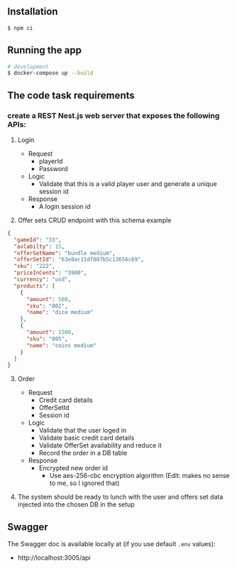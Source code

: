 ## Installation

```bash
$ npm ci
```

## Running the app

```bash
# development
$ docker-compose up --build

```

## The code task requirements

### create a REST Nest.js web server that exposes the following APIs:
1. Login
    * Request
        * playerId
        * Password
    * Logic
        * Validate that this is a valid player user and generate a unique session id
    * Response
        * A login session id
      

2. Offer sets CRUD endpoint with this schema example
```json
{
  "gameId": "33",
  "avlabilty": 15,
  "offerSetName": "bundle medium",
  "offerSetId": "63e8ac11df807b5c13656c69",
  "sku": "222",
  "priceInCents": "3900",
  "currency": "usd",
  "products": [
    {
      "amount": 500,
      "sku": "002",
      "name": "dice medium"
    },
    {
      "amount": 1500,
      "sku": "005",
      "name": "coins medium"
    }
  ]
}
```
3. Order
    * Request
        * Credit card details
        * OfferSetId
        * Session id
    * Logic
        * Validate that the user loged in
        * Validate basic credit card details
        * Validate OfferSet availability and reduce it
        * Record the order in a DB table
    * Response
        * Encrypted new order id
            * Use aes-256-cbc encryption algorithm (Edit: makes no sense to me, so I ignored that)


4. The system should be ready to lunch with the user and offers set data injected into the chosen DB in the setup 

## Swagger
The Swagger doc is available locally at (if you use default `.env` values):
- http://localhost:3005/api
